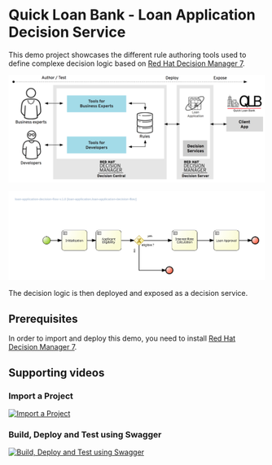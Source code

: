 # Quick Loan Bank - Loan Application Decision Service

This demo project showcases the different rule authoring tools used to define complexe  decision logic based on [Red Hat Decision Manager 7](https://www.redhat.com/en/technologies/jboss-middleware/businessrules).

![qlb rhdm 7 demo](img/qlb_rhdm.png?raw=true)

![qlb rhdm 7 decision flow](loan-application/src/main/resources/com/redhat/demo/qlb/loan_application/rules/loan-application.loan-application-decision-flow-svg.svg)

The decision logic is then deployed and exposed as a decision service.

## Prerequisites
In order to import and deploy this demo, you need to install [Red Hat Decision Manager 7](https://github.com/jbossdemocentral/rhdm7-install-demo).


## Supporting videos 

### Import a Project
[![Import a Project](https://i.vimeocdn.com/video/688474089.webp?mw=1800&mh=1125&q=70)](https://vimeo.com/259895728 "Import a Project")

### Build, Deploy and Test using Swagger
[![Build, Deploy and Test using Swagger](https://i.vimeocdn.com/video/688474578.webp?mw=1920&mh=1080&q=70)](https://vimeo.com/259896609 "Build, Deploy and Test using Swagger")
